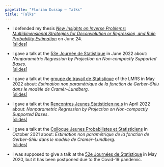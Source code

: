 ```yaml
---
pagetitle: "Florian Dussap – Talks"
title: "Talks"
---
```


- I defended my thesis [*New Insights on Inverse Problems: Multidimensional Strategies for Deconvolution or Regression, and Ruin Probability Estimation*](./Files/thesis.pdf) on June 24.  
[[slides]](./Files/thesis_defence.pdf)

- I gave a talk at the [53e Journée de Statistique](https://jds22.sciencesconf.org/) in June 2022 about: *Nonparametric Regression by Projection on Non-compactly Supported Bases*.  
[[slides]](./Files/jds-22.pdf)

- I gave a talk at the [groupe de travail de Statistique](https://lmrs.univ-rouen.fr/fr/content/estimation-de-la-fonction-de-gerber-shiu-dans-le-modele-de-cramer-lundberg) of the LMRS in May 2022 about: *Estimation non paramétrique de la fonction de Gerber–Shiu dans le modèle de Cramér–Lundberg*.  
[[slides]](./Files/rouen-05-22.pdf)

- I gave a talk at the [Rencontres Jeunes Statisticien·ne·s](https://rjs2022.sciencesconf.org) in April 2022 about: *Nonparametric Regression by Projection on Non-compactly Supported Bases*.  
[[slides]](./Files/rjs-22.pdf)

- I gave a talk at the [Colloque Jeunes Probabilistes et Statisticiens](https://jps-2021.sciencesconf.org/) in October 2021 about: *Estimation non paramétrique de la fonction de Gerber–Shiu dans le modèle de Cramér–Lundberg*.  
[[slides]](./Files/jps-21.pdf)

- I was supposed to give a talk at the [52e Journées de Statistique](https://jds2020.sciencesconf.org) in May 2020, but it has been postponed due to the Covid-19 pandemic.

